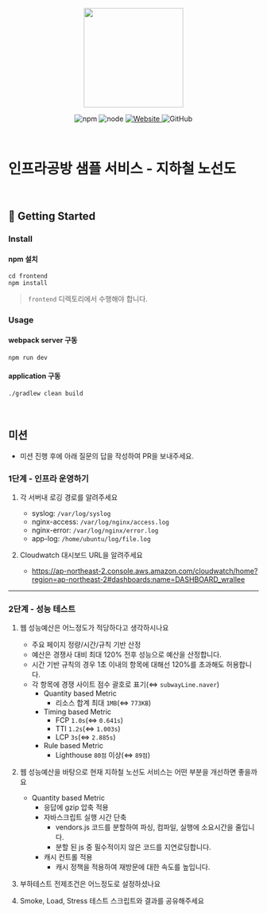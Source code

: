 <p align="center">
    <img width="200px;" src="https://raw.githubusercontent.com/woowacourse/atdd-subway-admin-frontend/master/images/main_logo.png"/>
</p>
<p align="center">
  <img alt="npm" src="https://img.shields.io/badge/npm-%3E%3D%205.5.0-blue">
  <img alt="node" src="https://img.shields.io/badge/node-%3E%3D%209.3.0-blue">
  <a href="https://edu.nextstep.camp/c/R89PYi5H" alt="nextstep atdd">
    <img alt="Website" src="https://img.shields.io/website?url=https%3A%2F%2Fedu.nextstep.camp%2Fc%2FR89PYi5H">
  </a>
  <img alt="GitHub" src="https://img.shields.io/github/license/next-step/atdd-subway-service">
</p>

<br>

# 인프라공방 샘플 서비스 - 지하철 노선도

<br>

## 🚀 Getting Started

### Install
#### npm 설치
```
cd frontend
npm install
```
> `frontend` 디렉토리에서 수행해야 합니다.

### Usage
#### webpack server 구동
```
npm run dev
```
#### application 구동
```
./gradlew clean build
```
<br>

## 미션

* 미션 진행 후에 아래 질문의 답을 작성하여 PR을 보내주세요.

### 1단계 - 인프라 운영하기
1. 각 서버내 로깅 경로를 알려주세요
   - syslog: `/var/log/syslog`
   - nginx-access: `/var/log/nginx/access.log`
   - nginx-error: `/var/log/nginx/error.log`
   - app-log: `/home/ubuntu/log/file.log`

2. Cloudwatch 대시보드 URL을 알려주세요
   - https://ap-northeast-2.console.aws.amazon.com/cloudwatch/home?region=ap-northeast-2#dashboards:name=DASHBOARD_wrallee

---

### 2단계 - 성능 테스트
1. 웹 성능예산은 어느정도가 적당하다고 생각하시나요
   - 주요 페이지 정량/시간/규칙 기반 산정
   - 예산은 경쟁사 대비 최대 120% 전후 성능으로 예산을 산정합니다.
   - 시간 기반 규칙의 경우 1초 이내의 항목에 대해선 120%를 초과해도 허용합니다.
   - 각 항목에 경쟁 사이트 점수 괄호로 표기(⇔ `subwayLine.naver`)
     - Quantity based Metric
       - 리소스 합계 최대 `1MB`(⇔ `773KB`)
     - Timing based Metric
       - FCP `1.0s`(⇔ `0.641s`)
       - TTI `1.2s`(⇔ `1.003s`)
       - LCP `3s`(⇔ `2.885s`)
     - Rule based Metric
       - Lighthouse `80점` 이상(⇔ `89점`)

2. 웹 성능예산을 바탕으로 현재 지하철 노선도 서비스는 어떤 부분을 개선하면 좋을까요
   - Quantity based Metric
      - 응답에 gzip 압축 적용
      - 자바스크립트 실행 시간 단축
         - vendors.js 코드를 분할하여 파싱, 컴파일, 실행에 소요시간을 줄입니다.
         - 분할 된 js 중 필수적이지 않은 코드를 지연로딩합니다.
      - 캐시 컨트롤 적용
         - 캐시 정책을 적용하여 재방문에 대한 속도를 높입니다.

3. 부하테스트 전제조건은 어느정도로 설정하셨나요

4. Smoke, Load, Stress 테스트 스크립트와 결과를 공유해주세요
